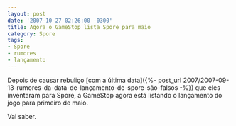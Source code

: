 ```yaml
---
layout: post
date: '2007-10-27 02:26:00 -0300'
title: Agora o GameStop lista Spore para maio
category: Spore
tags:
- Spore
- rumores
- lançamento
---
```

Depois de causar rebuliço [com a última data]({%- post_url 2007/2007-09-13-rumores-da-data-de-lançamento-de-spore-são-falsos -%})
que eles inventaram para Spore, a GameStop agora está listando o lançamento do
jogo para primeiro de maio.

Vai saber.